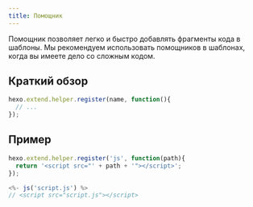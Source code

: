 ```yaml
---
title: Помощник
---
```

Помощник позволяет легко и быстро добавлять фрагменты кода в шаблоны. Мы рекомендуем использовать помощников в шаблонах, когда вы имеете дело со сложным кодом.

## Краткий обзор

``` js
hexo.extend.helper.register(name, function(){
  // ...
});
```

## Пример

``` js
hexo.extend.helper.register('js', function(path){
  return '<script src="' + path + '"></script>';
});
```

``` js
<%- js('script.js') %>
// <script src="script.js"></script>
```
